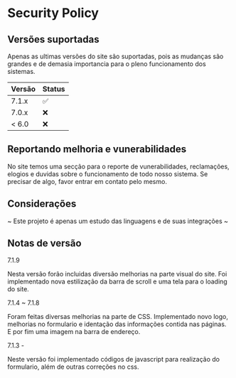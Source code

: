 # Security Policy

## Versões suportadas

Apenas as ultimas versões do site são suportadas, pois as mudanças são grandes e de demasia importancia para o pleno funcionamento dos sistemas.

| Versão  | Status             |
| ------- | ------------------ |
| 7.1.x   | :white_check_mark: |
| 7.0.x   | :x:                |
| < 6.0   | :x:                |

## Reportando melhoria e vunerabilidades

No site temos uma secção para o reporte de vunerabilidades, reclamações, elogios e duvidas sobre o funcionamento de todo nosso sistema.
Se precisar de algo, favor entrar em contato pelo mesmo.

## Considerações 

~ Este projeto é apenas um estudo das linguagens e de suas integrações ~

## Notas de versão

7.1.9

Nesta versão forão incluidas diversão melhorias na parte visual do site. Foi implementado nova estilização da barra de scroll e uma tela para o loading do site.

7.1.4 ~ 7.1.8

Foram feitas diversas melhorias na parte de CSS. Implementado novo logo, melhorias no formulario e identação das informações contida nas páginas. E por fim uma imagem na barra de endereço.

7.1.3 - 

Neste versão foi implementado códigos de javascript para realização do formulario, além de outras correções no css. 
